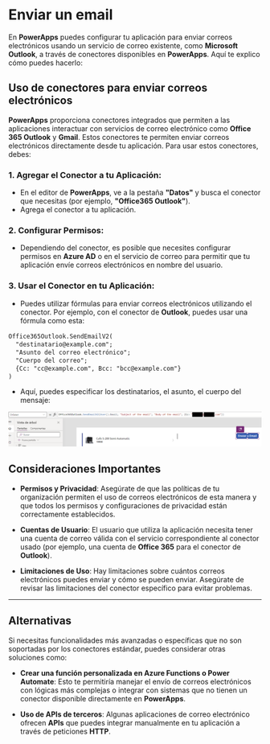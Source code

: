 # Enviar un email

En **PowerApps** puedes configurar tu aplicación para enviar correos electrónicos usando un servicio de correo existente, como **Microsoft Outlook**, a través de conectores disponibles en **PowerApps**. Aquí te explico cómo puedes hacerlo: 

## Uso de conectores para enviar correos electrónicos 
**PowerApps** proporciona conectores integrados que permiten a las aplicaciones interactuar con servicios de correo electrónico como **Office 365 Outlook** y **Gmail**. Estos conectores te permiten enviar correos electrónicos directamente desde tu aplicación. Para usar estos conectores, debes:

### 1. Agregar el Conector a tu Aplicación:
- En el editor de **PowerApps**, ve a la pestaña **"Datos"** y busca el conector que necesitas (por ejemplo, **"Office365 Outlook"**).
- Agrega el conector a tu aplicación.

### 2. Configurar Permisos:
- Dependiendo del conector, es posible que necesites configurar permisos en **Azure AD** o en el servicio de correo para permitir que tu aplicación envíe correos electrónicos en nombre del usuario.

### 3. Usar el Conector en tu Aplicación:
- Puedes utilizar fórmulas para enviar correos electrónicos utilizando el conector. Por ejemplo, con el conector de **Outlook**, puedes usar una fórmula como esta:

```Fpx
Office365Outlook.SendEmailV2(
  "destinatario@example.com";
  "Asunto del correo electrónico";
  "Cuerpo del correo";
  {Cc: "cc@example.com", Bcc: "bcc@example.com"}
)
```
- Aquí, puedes especificar los destinatarios, el asunto, el cuerpo del mensaje: 

![img](./img/enviarEmail.png)

## Consideraciones Importantes

- **Permisos y Privacidad**: Asegúrate de que las políticas de tu organización permiten el uso de correos electrónicos de esta manera y que todos los permisos y configuraciones de privacidad están correctamente establecidos.

- **Cuentas de Usuario**: El usuario que utiliza la aplicación necesita tener una cuenta de correo válida con el servicio correspondiente al conector usado (por ejemplo, una cuenta de **Office 365** para el conector de **Outlook**).

- **Limitaciones de Uso**: Hay limitaciones sobre cuántos correos electrónicos puedes enviar y cómo se pueden enviar. Asegúrate de revisar las limitaciones del conector específico para evitar problemas.

---

## Alternativas

Si necesitas funcionalidades más avanzadas o específicas que no son soportadas por los conectores estándar, puedes considerar otras soluciones como:

- **Crear una función personalizada en Azure Functions o Power Automate**: Esto te permitiría manejar el envío de correos electrónicos con lógicas más complejas o integrar con sistemas que no tienen un conector disponible directamente en **PowerApps**.

- **Uso de APIs de terceros**: Algunas aplicaciones de correo electrónico ofrecen **APIs** que puedes integrar manualmente en tu aplicación a través de peticiones **HTTP**.
